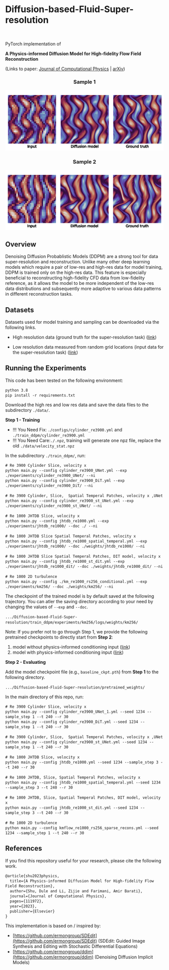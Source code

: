 # Diffusion-based-Fluid-Super-resolution
<br>

PyTorch implementation of 

**A Physics-informed Diffusion Model for High-fidelity Flow Field Reconstruction** 

(Links to paper: <a href="https://www.sciencedirect.com/science/article/pii/S0021999123000670">Journal of Computational Physics</a> | <a href="https://arxiv.org/abs/2211.14680">arXiv</a>)

<div style style=”line-height: 25%” align="center">
<h3>Sample 1</h3>
<img src="https://github.com/BaratiLab/Diffusion-based-Fluid-Super-resolution/blob/main_v1/images/reconstruction_sample_01.gif">
<h3>Sample 2</h3>
<img src="https://github.com/BaratiLab/Diffusion-based-Fluid-Super-resolution/blob/main_v1/images/reconstruction_sample_02.gif">
</div>

## Overview
Denoising Diffusion Probablistic Models (DDPM) are a strong tool for data super-resolution and reconstruction. Unlike many other deep learning models which require a pair of low-res and high-res data for model training, DDPM is trained only on the high-res data. This feature is especially beneficial to reconstructing high-fidelity CFD data from low-fidelity reference, as it allows the model to be more independent of the low-res data distributions and subsequently more adaptive to various data patterns in different reconstruction tasks.

## Datasets
Datasets used for model training and sampling can be downloaded via the following links.

- High resolution data (ground truth for the super-resolution task) (<a href="https://figshare.com/ndownloader/files/39181919">link</a>)

- Low resolution data measured from random grid locations (input data for the super-resolution task) (<a href="https://figshare.com/ndownloader/files/39214622">link</a>)


## Running the Experiments
This code has been tested on the following environment:

```
python 3.8
pip install -r requirements.txt
```

Download the high res and low res data and save the data files to the subdirectory ``./data/``.

<!--
More details about how to run the experiments are coming soon.
-->

<b>Step 1 - Training</b>

- !!! You Need Fix: ``./configs/cylinder_re3900.yml`` and ``./train_ddpm/cylinder_re3900.yml``
- !!! You Need Care:``./.npz``, training will generate one npz file, replace the old ``./data/velocity_stat.npz``


In the subdirectory ``./train_ddpm/``, run:


```
# Re 3900 Cylinder Slice, velocity x
python main.py --config cylinder_re3900_UNet.yml --exp ./experiments/cylinder_re3900_UNet/ --ni
python main.py --config cylinder_re3900_DiT.yml --exp ./experiments/cylinder_re3900_DiT/ --ni

# Re 3900 Cylinder, Slice,  Spatial Temperal Patches, velocity x ,UNet
python main.py --config cylinder_re3900_st_UNet.yml --exp ./experiments/cylinder_re3900_st_UNet/ --ni

# Re 1000 JHTDB Slice, velocity x
python main.py --config jhtdb_re1000.yml --exp ./experiments/jhtdb_re1000/ --doc ./ --ni

# Re 1000 JHTDB Slice Spatial Temperal Patches, velocity x
python main.py --config jhtdb_re1000_spatial_temperal.yml --exp ./experiments/jhtdb_re1000/ --doc ./weights/jhtdb_re1000/ --ni

# Re 1000 JHTDB Slice Spatial Temperal Patches, DIT model, velocity x
python main.py --config jhtdb_re1000_st_dit.yml --exp ./experiments/jhtdb_re1000_dit/ --doc ./weights/jhtdb_re1000_dit/ --ni

# Re 1000 2D turbulence
python main.py --config ./km_re1000_rs256_conditional.yml --exp ./experiments/km256/ --doc ./weights/km256/ --ni
```

The checkpoint of the trained model is by default saved at the following trajectory. You can atler the saving directory according to your need by changing the values of ``--exp`` and ``--doc``.

``.../Diffusion-based-Fluid-Super-resolution/train_ddpm/experiments/km256/logs/weights/km256/``

Note: If you prefer not to go through Step 1, we provide the following pretrained checkpoints to directly start from <b>Step 2</b>:
<ol type="1">
  <li>model without physics-informed conditioning input (<a href="https://figshare.com/ndownloader/files/40320733">link</a>)</li>
  <li>model with physics-informed conditioning input (<a href="https://figshare.com/ndownloader/files/39184073">link</a>)</li>
</ol>


<b>Step 2 - Evaluating</b>

Add the model checkpoint file (e.g., ``baseline_ckpt.pth``) from <b>Step 1</b> to the following directory.

``.../Diffusion-based-Fluid-Super-resolution/pretrained_weights/``



In the main directory of this repo, run:

```
# Re 3900 Cylinder Slice, velocity x
python main.py --config cylinder_re3900_UNet_1.yml --seed 1234 --sample_step 1 --t 240 --r 30
python main.py --config cylinder_re3900_DiT.yml --seed 1234 --sample_step 1 --t 240 --r 30

# Re 3900 Cylinder, Slice,  Spatial Temperal Patches, velocity x ,UNet
python main.py --config cylinder_re3900_st_UNet.yml --seed 1234 --sample_step 1 --t 240 --r 30

# Re 1000 JHTDB Slice, velocity x
python main.py --config jhtdb_re1000.yml --seed 1234 --sample_step 3 --t 240 --r 30

# Re 1000 JHTDB, Slice, Spatial Temperal Patches, velocity x
python main.py --config jhtdb_re1000_spatial_temperal.yml --seed 1234 --sample_step 3 --t 240 --r 30

# Re 1000 JHTDB, Slice, Spatial Temperal Patches, DIT model, velocity x
python main.py --config jhtdb_re1000_st_dit.yml --seed 1234 --sample_step 3 --t 240 --r 30

# Re 1000 2D turbulence
python main.py --config kmflow_re1000_rs256_sparse_recons.yml --seed 1234 --sample_step 1 --t 240 --r 30
```


## References
If you find this repository useful for your research, please cite the following work.
```
@article{shu2023physics,
  title={A Physics-informed Diffusion Model for High-fidelity Flow Field Reconstruction},
  author={Shu, Dule and Li, Zijie and Farimani, Amir Barati},
  journal={Journal of Computational Physics},
  pages={111972},
  year={2023},
  publisher={Elsevier}
}
```


This implementation is based on / inspired by:

- [https://github.com/ermongroup/SDEdit](https://github.com/ermongroup/SDEdit) (SDEdit: Guided Image Synthesis and Editing with Stochastic Differential Equations)
- [https://github.com/ermongroup/ddim](https://github.com/ermongroup/ddim) (Denoising Diffusion Implicit Models)

